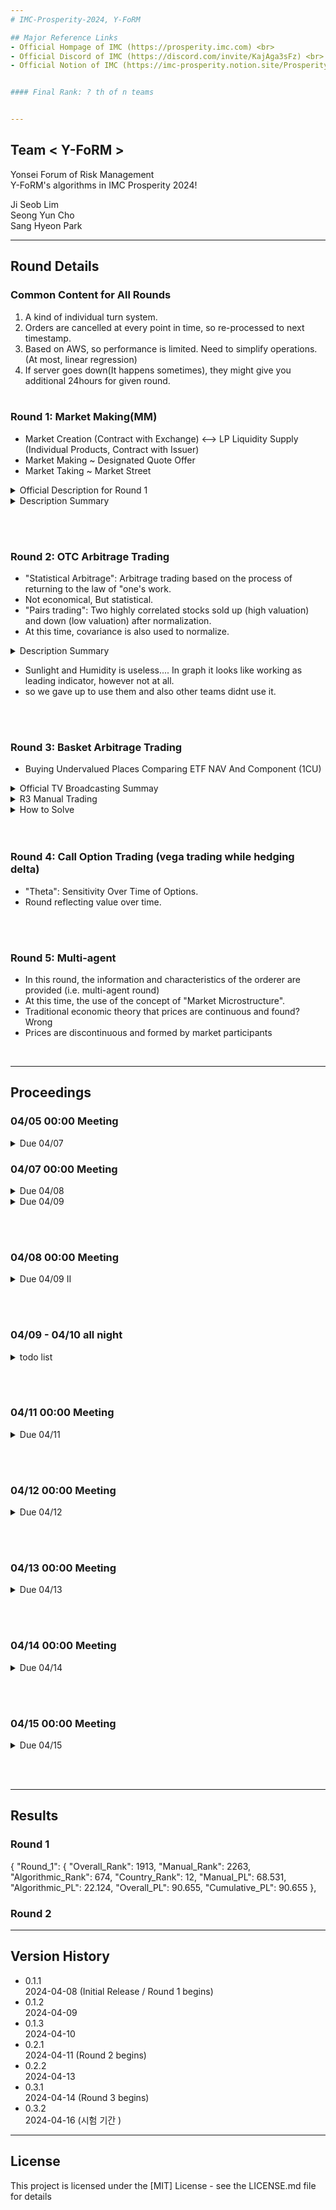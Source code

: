 ```yaml
---
# IMC-Prosperity-2024, Y-FoRM

## Major Reference Links
- Official Hompage of IMC (https://prosperity.imc.com) <br>
- Official Discord of IMC (https://discord.com/invite/KajAga3sFz) <br>
- Official Notion of IMC (https://imc-prosperity.notion.site/Prosperity-2-Wiki-fe650c0292ae4cdb94714a3f5aa74c85) <br>


#### Final Rank: ? th of n teams


---
```

## Team < Y-FoRM >

Yonsei Forum of Risk Management <br>
Y-FoRM's algorithms in IMC Prosperity 2024!

Ji Seob Lim  <br>
Seong Yun Cho  <br>
Sang Hyeon Park  <br>


---
## Round Details

### Common Content for All Rounds <br>
1. A kind of individual turn system. <br>
2. Orders are cancelled at every point in time, so re-processed to next timestamp. <br>
3. Based on AWS, so performance is limited. Need to simplify operations.(At most, linear regression) <br>
4. If server goes down(It happens sometimes), they might give you additional 24hours for given round.
 <br> <br>

 
### Round 1: Market Making(MM) <br>
- Market Creation (Contract with Exchange) <—> LP Liquidity Supply (Individual Products, Contract with Issuer) <br>
- Market Making ~ Designated Quote Offer <br>
- Market Taking ~ Market Street <br>

 <details>
  <summary> Official Description for Round 1 </summary>  <br>
 
   Version history <br>
   Your uploaded algorithms are evaluated against historic data. Results in the log output are not indicative of performance in the next round. <br>

   STEP 1 <br>
   Use the Wiki and all other information you can find to write your algorithm. <br>

   STEP 2 <br>
   Upload your algorithm here (you can re-upload another algorithm as often as you like. The newest accepted file will overwrite the previous one.) <br>

   STEP 3 <br>
   You will receive your results in the next game round. <br>
  </details>

<details>
  <summary> Description Summary </summary>
 
  **Amethesis"** <br>

  1. The fair value of it is very clear (10000) <br>
  2. So it was easy to Market Making and Taking given its fair value <br>

  **"Starfruit"** <br>

  1. A price of it is not stationary, so we tried its fair value by using rolling linear regression.
  2. Searched various periods and shifts by heatmap and multi plot.
  3. 
 </details>
 
 <br> <br>

### Round 2: OTC Arbitrage Trading <br>
- "Statistical Arbitrage": Arbitrage trading based on the process of returning to the law of "one's work. <br>
- Not economical, But statistical. <br>
- "Pairs trading": Two highly correlated stocks sold up (high valuation) and down (low valuation) after normalization. <br>
- At this time, covariance is also used to normalize. <br>

<details>
  <summary> Description Summary </summary>
  **"Orchid"** <br>
 
  1. 내가 위치한 아키펠라고(군도)의 거래소(시장)에서 사는 방법 <br>
 
  2. 남쪽의 오리들이랑 거래 (conversion): 수출입   <br>
   - 살때: 오리가 제시한 매도호가 + 수송비용 + 수입관세   <br>
   - 팔때: 오리가 제시한 매수호가 + 수송비용 + 수출관세   <br>
  오키드를 가지고 있으면 보관비용 발생 (상수 = 0.1)(cost of carry) - OTC Forward와 유사   <br>
  오키드의 가격 결정 요인: 수송비용, 수출입관세, 보관비용, 습도, 일조량에 영향 - 영상에서 benchmark   <br>
 
  3. Sunlight   <br>
   - f sunlight < 7 hours a day:   <br>
     production decrease 4% for every 10 minute   <br>
      → 일간 일조량: 7시간 이상: a원   <br>
      → 6시간 50분: 0.96a   <br>
      → 6시간: (-1시간 = -6*10분) = (1-0.04 * 6) * a = (1 - 0.24)a = 0.76a   <br>

   4. Humidity   <br>
    - if ideal humidity not in 60~80%:   <br>
     production decrease 2% for every 5%p of humidity change   <br>
      → 습도 60 ~ 80 % 적정: a원   <br>
      → 2% 감소 / 5%p 변화   <br>

   5. Storage <br>
    - max storage 5000, storage fee 0.1 seashell / orchid timestamp <br>
</details>

- Sunlight and Humidity is useless.... In graph it looks like working as leading indicator, however not at all. <br>
- so we gave up to use them and also other teams didnt use it. <br>

 <br> <br>

### Round 3: Basket Arbitrage Trading <br>
- Buying Undervalued Places Comparing ETF NAV And Component (1CU) <br>

<details>
 <summary> Official TV Broadcasting Summay </summary>
  1. 이전 라운드의 트로피칼 거래가 종료되었으며, 선수들은 성과를 확인하고 전략을 조정해야 합니다.    <br> 
  2. "러브 버그"가 열대 군도 전역에 퍼졌으며, 거래자들은 자신의 crush들을 감동시키기 위해 딸기, 초콜릿, 장미가 포함된 선물 바구니를 구매하도록 권장됩니다.     <br>
  3. 신비한 메시지가 담긴 병이 해안가에 떠밀려왔으며, 그 안에 전설적인 이구아나 존스의 보물 지도가 있었습니다. 보물 상자에는 각각 7,500개의 조개 껍질이 들어 있습니다.     <br>
  4. 거래자들은 첫 번째 탐험은 무료지만 이후의 탐험에는 비용이 발생하며, 같은 위치를 표시한 모든 사람들과 보물을 나누어 가져야 하므로, 보물 위치를 표시하는 탐험을 권장받고 있습니다.    <br> 
  5. 진행자는 거래자들이 빨리 행동해야 한다고 상기시키며, 약탈자들이 이미 움직이고 있고 이는 부자가 될 수 있는 평생 한 번뿐인 기회라고 말합니다.     <br>
</details>

<details>
 <summary> R3 Manual Trading </summary>
  첫 번째 탐험은 무료지만, 두 번째와 세 번째 탐험에는 비용이 발생합니다. 자신만이 탐색하고 있는 것이 아니라는 점을 염두에 두어야 하며, 같은 장소를 탐색하는 다른 사람들과 보물을 나누어야 합니다. 탐험을 신중하게 계획하면 가장 큰 보물을 가져올 수 있습니다.   <br> <br>
 
  탐험의 수익은 다음과 같이 계산됩니다:   <br> <br>

   - 각 장소마다 **보물 배수율**(최대 100)과 **사냥꾼들**(최대 8)이 있습니다.   <br>
   - 해당 장소의 총 보물은 **기본 보물**(7500, 모든 장소에서 동일)과 그 장소의 특정 보물 배수율의 곱입니다.   <br>
   - 그러나 그 결과 금액은 사냥꾼의 합과 (다른 플레이어의) 모든 탐험의 백분율(%)에 의해 나뉩니다. 예를 들어, 어떤 필드에 5명의 사냥꾼이 있고 모든 탐험의 10%가 그곳으로 향한다면, 그 필드에서 받는 상금은 15로 나뉩니다.   <br>
   - 나눈 후에는 **탐험 비용**(있는 경우)이 적용되며, 남은 것이 수익이 됩니다.   <br> <br>

  두 번째와 세 번째 탐험은 선택 사항이며, 모든 3회를 해야 할 필요는 없습니다. 제출된 탐험 순서는 등급에 영향을 미치지 않습니다. <br>
</details>

<details>
 <summary> How to Solve </summary>   <br>
  <details>
   <summary> Main Approach </summary>   <br>
    ** OTC Arb 매우 유사 **   <br>
    1. 공정가치 평가->엣지 확인   <br>
    2. basket make cu take 유리   <br>
    3. under-valued basket take   <br>
    4. edge를 확보할 수 있는 pricing으로 basket make   <br>
    5. 예측 기반 pricing edge 있으면 shift ?   <br>
  </details> <br> <br>
 
  <details>
   <summary> 고민사항 </summary>     <br> <br>
    1. mid_vwap 으로 spread: ok     <br>
    2. bid ask 따로 pricing 어떤 bid / ask, best? vwap? worst?   <br>
     - basket take: basket best cu best 평가 -> for loop min_edge까지   <br>
     - baset make: cu worst로 공정가치 평가해서 market make   <br>
    3. mean->basket premium (깔끔한 숫자: 380), std: day012전체의 표편 -> mid_vwap으로 내기   <br>
    4. 진입 시그널 = mm_edge -> k * spread_std, set k = 0.5   <br>
     - 포지션 비례해서 k를 조정 58세트 -> 좀 생각해봐야함     <br>
    5. market taking: spread > 0.5 -> short spread (반복) -> spread > 1 (손실누적) 시그널=2   <br>
    6. 리니어 / 이차함수 또는 분모하는 형태로   <br>
    7. marekt making: 동일   <br>
    8. 진입 시그널/mm_edge 작을 수록 체결 확률이 높아서 불리하게 움직일 가능성 높음   <br>
  </details>
   
</details>
 <br> <br>

### Round 4:  Call Option Trading (vega trading while hedging delta)  <br>
- "Theta": Sensitivity Over Time of Options. <br>
- Round reflecting value over time. <br>


 <br> <br>

### Round 5: Multi-agent  <br>
- In this round, the information and characteristics of the orderer are provided (i.e. multi-agent round) <br>
- At this time, the use of the concept of "Market Microstructure". <br>
 - Traditional economic theory that prices are continuous and found? Wrong <br>
 - Prices are discontinuous and formed by market participants <br>

 <br>

---
## Proceedings

### 04/05 00:00 Meeting

<details>
 
 <summary> Due 04/07 </summary>   
  1. Basic Market making Logic Thinking <br>
  2. Inventory Management Sys needs to be managed well (but how?) <br>
  3. Signal Section & Intergrating (Maybe due to the release of the 2nd place code, this is the part that distinguishes the top ranks in this competition) <br>
 
</details>
  
### 04/07 00:00 Meeting
<details>
  <summary> Due 04/08 </summary>  

   1. Starfruits Rolling Regression(SY)
   
   2. Markdown(SH)
    
   3. AM 어디까지 undercut할지(JS)
      
   4. AM parameter tuning(optimization ASAP)(SH) <br>
      a. cf. tutorial.py <br>
      b. dec.var: SL_INVENTORY, SL_SPREAD, MM_SPREAD <br>
      c. obj: max P/L <br>
      d. constaints: <br>
          (1) 0 ≤ SL_INVENTORY ≤ 20 <br>
          (2) 0 ≤ SL_SPREAD ≤ MM_SPREAD ≤ 4 <br>
          (3) SL_INVENTORY, SL_SPREAD, MM_SPREAD integer <br>
            ⇒ 하나씩 늘리지 말고 (상중하, 상 중상 중 중하 하) 적당히 구간 나눠서 대충 파악하기 naive하게..
    
   5. AM  안움직이는 구간 해결해야함. 분석하기 (552, 710, 1020..) (SH) <br>
      a. log 파일 가져와서 시각화해서 뭐가 문제였을까 분석 “position_no_change.log” 참고 <br>  
          ⇒ 포지션 상태(중립, 수량적은지 많은지), 호가 뎁스, 전후 거래량 많은지 적은지 <br>
          ⇒ 예측 가능한지, 얼마나 빨리 식별 가능한지, 어떻게 대응할지.. 강제로 턴다든가 등등.. 묶여있는 상태일 수도 있으니까 어떻게 해결해야 하는 건지를 분석 <br>
          ⇒ 우리 position의 resting time(time to change in p/l)이 얼마나 되는지. 멈춰있는 구간의 길이를 따져보고 우리가 얼마나 안 움직이고 있으면 비정상인건지 ( = 얼마 안에 털어야 정상인지!) <br>
        
   6. Starfruits base model coding(SY) <br>
      a. 복붙(변수명만 다 고치기) <br>
      b. 데이터 저장 (queue로!) <br>
      c. window 전까지 임시 회피코드 (fix value) <br>
      d. fair value를 rolling regression y predict로 대체 <br>
      e. window 전까지 임시 회피 개선 <br>

   7. visualizer logger(SH) - optional

</details>

<details>
 
  <summary> Due 04/09 </summary>  
  1. Inventory Model Implementing: fair value, mm_spread, order_quantity <br>
    a. inventory positive → fair value 높여야함, inventory negative → fair value 낮춰야함 <br>
  
</details>

 <br> <br>
 
### 04/08 00:00 Meeting


<details>
 
  <summary> Due 04/09 II </summary>  
  
   1. stop loss order 0개 해결 (JS)   <br>
   2. starfruit deque로 담기 (SY)   <br>
   3. 전반적 inv 관리   <br>
   4. 최후 청산   <br> 
   5. 가격리스트 → (ARIMA 참고해서) TR, DI 코딩 (SH)   <br>
   6. csv mid_price 롤링윈도우 20으로 해서 TR(n) DI(n) 가격 범위 찾기 (SH) (cf.https://www.grahamcapital.com/blog/the-trendiness-of-markets/)   <br>
   +. Trader class 안에 (INSTANCE VARIABLE로 담아보기 + DICT  형식으로)   <br>
       - class trader 바로 밑에 생기기   <br>
       - data = {’STARFRUITS’:{’PRICE’:deque()}}   <br>
       - 일단 가격이 담기는지 확인해보고 담기면 predict 추가 <br>
  
</details>
 
 <br> <br>

### 04/09 - 04/10 all night

<details>
  <summary> todo list </summary>  
 
   1. inv 관리   <br>
   2. 최후 청산   <br>
   3. 선형회귀 반영 및 고도화 (cf. Graham Capital Management)     <br>
</details>

 <br> <br>

### 04/11 00:00 Meeting

<details>
  <summary> Due 04/11 </summary>  
 
   1. Scratch best but also worst bid   <br>
   2. floor ceil → market make fair value   <br>
   3. scratch level vs SL level → market take   <br>
   4. scratch를 포지션 방향과 무관하게 할까? (caution: stop loss와의 중복 주문) ⇒ 만약 잘되면 AM에도 적용   <br>
   5. parameter tuning   <br>
   6. 파일 일괄화 → 최종 파일 github에   <br>
   7. Manual Trading (SH) <br>
</details>

 <br> <br>

### 04/12 00:00 Meeting

<details>
  <summary> Due 04/12 </summary>  
 
   <details>
    <summary> [Pricing] </summary>     <br>
     1. sunlight unit(단위) 확인 (0.1 minute이 맞는지) (SH)   <br>
     2. storage data 어디서 얻을 수 있는지 (SH)   <br>
     3. sunilght, humidity: feature engineering: 그냥 회귀 때리지 말고 어떤 함수를 씌운 다음에 회귀 돌려야함 (SY)   <br>
       - 0 = f(sunlight, humidity,  storage) → 이거에 대한 pricing funtion을 만들어야..    <br>
     4. 안정적으로 계수 추정하는 multivariable linear regress (on the fly(데이터가 하나씩 추가되면서 n번째에는 n개 데이터로 하는 거) / rolling 불가!) ← QR decomposition / inverse matrix (SY)   <br>
     5. hard coding VS rolling(numpy를 사용하자..) (SY)   <br>  
     6. regress를 통해 뭘 찾을지 (price / diff / return 중에서..) (JS)   <br>
     7. cost of carry 반영 어떻게 할 건지 (JS)   <br>
   </details>

   <details>
    <summary> [Trading] </summary> <br>
     8. 기회 식별 어떻게 할 건지 (very good fair value가 필요함)   <br>
     9. 위험 관리 어떻게 할지   <br>
     10. 거래소 내에서는 make? take? where? (spread가 굉장히 크기 때문에..)   <br>
   </details>
   
   <details>
    <summary> [Manual Trading] </summary>   <br>
    - brute force   <br>
    - dijkstra algorithm(멋있게 풀고 싶다면) (cf. https://reasonabledeviations.com/2019/03/02/currency-arbitrage-graphs/)   <br>
   </details> 
</details>
 
 
 <br> <br>

 
### 04/13 00:00 Meeting

<details>
  <summary> Due 04/13 </summary>  
   1. day 0에 overfitting해서 pricing function (SY)   <br>
   2. fair value VS OTC VS exchange → arb (JS)     <br>
   3. OOP 구조 개선 (JS)   <br> 
   4. manual trading (SH)   <br>
   5. traderData (SH)   <br>
    - STARFRUIT 가격 data->손실 <br>  
    - traderData로 복원   <br>
    - data->toJSON->traderData 보내기->if 데이터 손실->traderData 받아오기->data 복원   <br>
</details>

 <br> <br>
 
### 04/14 00:00 Meeting

<details>
  <summary> Due 04/14 </summary>  <br> 
  1. heuristic pricing for shift (좋좋 좋안 안좋 안안) (SY)
  2. traderData (JS) <br>
  3. 코드 소화 및 도큐먼테이션 (SH) <br>
</details>

 <br> <br>

### 04/15 00:00 Meeting
 
<details>
  <summary> Due 04/15 </summary>   <br>
  1. 코드 베이스 만들기: OTC ARB 재탕 -> JS   <br>
  2. eda 리서치: mid_vwap 기준 평균 및 표준편차 계산, 진입시그널 k에따라서 빈도 히스토그램, drawdown period 분포 -> 곱하면 기대값 → SY   <br>
  3. 매뉴얼챌린지, 라운드2 패러미터 튜닝 -> SH   <br>
   - 매뉴얼 챌린지: 다른 참여자 없다하고 최적화 -> 그 결과를 모든 참여자가 따른다하고 최적화 -> 2~3회 반복   <br>
   - 라운드2: min_edge, mm_edge 튜닝 (라운드2 백테 50k 이상 나오는 조합들만), mm_edge 먼저 최적화 후 min_edge    <br>
</details>

<br> <br>




---
## Results

### Round 1
{
"Round_1": {
            "Overall_Rank": 1913, "Manual_Rank": 2263, "Algorithmic_Rank": 674, "Country_Rank": 12,
            "Manual_PL": 68.531, "Algorithmic_PL": 22.124, "Overall_PL": 90.655, "Cumulative_PL": 90.655
            }, 


### Round 2



---
## Version History

* 0.1.1  
  2024-04-08 (Initial Release / Round 1 begins)  
* 0.1.2  
  2024-04-09  
* 0.1.3  
  2024-04-10  
* 0.2.1  
  2024-04-11 (Round 2 begins)
* 0.2.2  
  2024-04-13  
* 0.3.1    
  2024-04-14 (Round 3 begins)    
* 0.3.2  
  2024-04-16 (시험 기간 )  
 
---
## License

This project is licensed under the [MIT] License - see the LICENSE.md file for details
